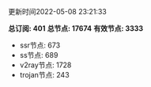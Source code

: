 更新时间2022-05-08 23:21:33

**总订阅: 401**
**总节点: 17674**
**有效节点: 3333**
- ssr节点: 673
- ss节点: 689
- v2ray节点: 1728
- trojan节点: 243
